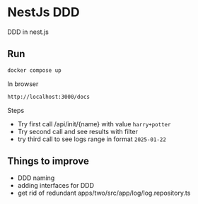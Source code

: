 # NestJs DDD


DDD in nest.js

## Run

```sh
docker compose up
```

In browser

```sh
http://localhost:3000/docs
```

Steps

* Try first call /api/init/{name} with value `harry+potter`
* Try second call and see results with filter
* try third call to see logs range in format `2025-01-22`

## Things to improve

* DDD naming 
* adding interfaces for DDD
* get rid of redundant apps/two/src/app/log/log.repository.ts
